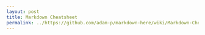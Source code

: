 ```yaml
---
layout: post
title: Markdown Cheatsheet
permalink: ../https://github.com/adam-p/markdown-here/wiki/Markdown-Cheatsheet
---
```

